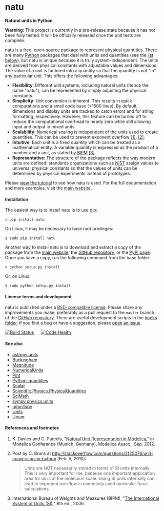 natu
====

**Natural units in Python**

**Warning:** This project is currently in a pre-release state because it has not
been fully tested.  It will be officially released once the unit tests are
complete.

natu is a free, open-source package to represent physical quantities.  There are
many [Python] packages that deal with units and quantities (see the
[list below](#seealso)), but natu is unique because it is truly
system-independent.  The units are derived from physical constants with
adjustable values and dimensions.  The value of a unit is factored into a
quantity so that the quantity is not "in" any particular unit.  This offers the
following advantages:

- **Flexibility**: Different unit systems, including natural units (hence the
  name "natu"), can be represented by simply adjusting the physical constants.
- **Simplicity**: Unit conversion is inherent.  This results in quick
  computations and a small code base (<1500 lines).  By default, dimensions and
  display units are tracked to catch errors and for string formatting,
  respectively.  However, this feature can be turned off to reduce the
  computational overhead to nearly zero while still allowing input and output in
  mixed units.
- **Scalability**: Numerical scaling is independent of the units used to create
  quantities.  This can be used to prevent exponent overflow [[1]](#ref1),
  [[2]](#ref2).
- **Intuitive**: Each unit is a fixed quantity which can be treated as a
  mathematical entity.  A variable quantity is expressed as the product of a
  number and a unit, as stated by [BIPM][BIPM] [[3]](#ref3).
- **Representative**: The structure of the package reflects the way modern units
  are defined: standards organizations such as [NIST] assign values to universal
  physical constants so that the values of units can be determined by physical
  experiments instead of prototypes.

Please
[view the tutorial](http://nbviewer.ipython.org/github/kdavies4/natu/blob/master/examples/tutorial.ipynb)
to see how natu is used.  For the full documentation and more examples, visit
the [main website].

#### Installation

The easiest way is to install natu is to use [pip]:

    > pip install natu

On Linux, it may be necessary to have root privileges:

    $ sudo pip install natu

Another way to install natu is to download and extract a copy of the package
from the [main website], the [GitHub repository], or the [PyPI page].  Once you
have a copy, run the following command from the base folder:

    > python setup.py install

Or, on Linux:

    $ sudo python setup.py install

#### License terms and development

natu is published under a [BSD-compatible license](LICENSE.txt).  Please
share any improvements you make, preferably as a pull request to the ``master``
branch of the [GitHub repository].  There are useful development scripts in the
[hooks folder](hooks).  If you find a bug or have a suggestion, please
[open an issue](https://github.com/kdavies4/natu/issues/new).

[![Build Status](https://travis-ci.org/kdavies4/natu.svg?branch=travis)](https://travis-ci.org/kdavies4/natu)
![ ](doc/_static/hspace.png)
[![Code Health](https://landscape.io/github/kdavies4/natu/master/landscape.png)](https://landscape.io/github/kdavies4/natu)

<a name="seealso"></a>
#### See also

- [astropy.units](http://astropy.readthedocs.org/en/latest/units/)
- [Buckingham](http://code.google.com/p/buckingham/)
- [Magnitude](http://juanreyero.com/open/magnitude/)
- [NumericalUnits](https://pypi.python.org/pypi/numericalunits)
- [Pint](http://pint.readthedocs.org/)
- [Python-quantities](https://pypi.python.org/pypi/quantities)
- [Scalar](http://russp.us/scalar-guide.htm)
- [Scientific.Physics.PhysicalQuantities](http://dirac.cnrs-orleans.fr/ScientificPython/ScientificPythonManual/Scientific.Physics.PhysicalQuantities-module.html)
- [SciMath](http://scimath.readthedocs.org/en/latest/units/intro.html)
- [sympy.physics.units](http://docs.sympy.org/dev/modules/physics/units.html)
- [udunitspy](https://github.com/blazetopher/udunitspy)
- [Units](https://bitbucket.org/adonohue/units/)
- [Unum](https://bitbucket.org/kiv/unum/)


[Python]: http://www.python.org/
[Python Standard Library]: https://docs.python.org/3/library/
[GitHub repository]: https://github.com/kdavies4/natu
[NIST]: http://www.nist.gov/
[BIPM]: http://www.bipm.org/
[pip]: https://pypi.python.org/pypi/pip
[Python]: http://www.python.org/
[pip]: https://pypi.python.org/pypi/pip
[degree Celsius (degC)]: http://en.wikipedia.org/wiki/Celsius
[decibel (dB)]: http://en.wikipedia.org/wiki/Decibel
[coherent relations]: http://en.wikipedia.org/wiki/Coherence_(units_of_measurement)
[statcoulomb]: http://en.wikipedia.org/wiki/Statcoulomb
[math]: https://docs.python.org/3/library/math.html
[numpy]: http://numpy.scipy.org/
[main website]: http://kdavies4.github.io/natu
[PyPI page]: http://pypi.python.org/pypi/natu
[natu.groups]: http://kdavies4.github.io/natu/natu.groups.html

#### References and footnotes

1. <a name="ref1"></a>
   K. Davies and C. Paredis,
   "[Natural Unit Representation in Modelica](http://www.ep.liu.se/ecp_article/index.en.aspx?issue=076;article=082),"
   in Modelica Conference (Munich, Germany), Modelica Assoc., Sep. 2012.
2. <a name="ref2"></a>
   Post by C. Bruns at
   http://stackoverflow.com/questions/2125076/unit-conversion-in-python
   (Feb. 5, 2010):

      > Units are NOT necessarily stored in terms of SI units internally.  This
      > is very important for me, because one important application area for us
      > is at the molecular scale.  Using SI units internally can lead to
      > exponent overflow in commonly used molecular force calculations.
3. <a name="ref3"></a>
   International Bureau of Weights and Measures (BIPM),
   "[The International System of Units (SI)](http://www.bipm.org/utils/common/pdf/si_brochure_8_en.pdf),"
   8th ed., 2006.
